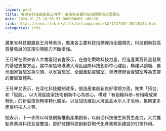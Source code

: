 ```yaml
---
layout: post
title: 廣東省科技廳廳長王月琴：廣東各主要科技指標保持全國領先
date: 2024-01-23 16:38:57.000000000 +08:00
link: https://news.rthk.hk/rthk/ch/component/k2/1737407-20240123.htm
categories: rthk
---
```


廣東省科技廳廳長王月琴表示，廣東各主要科技指標保持全國領先，科技創新對高質量發展的支撐引領能力不斷增強。

王月琴在廣東省人大會議記者會表示，在強化戰略科技力量，打造產業高質量發展的基礎支撐方面，當中聚焦粵港澳大灣區國際科技創新中心建設，構建以鵬城、廣州國家實驗室為引領，以省實驗室、全國重點實驗室、粵港澳聯合實驗室等為支撐的實驗室體系。

王月琴又表示，在深化科技體制改革，營造產業創新良好環境方面，聚焦「搭台」和「賦能」，以大灣區國家技術創新中心為核心，構建「有組織科研+有組織成果轉化」的新型技術轉移轉化體系，以及加快建設大灣區高水平人才高地，集聚更多產業科技人才等。

她表示，下一步將以科技創新推動產業創新，以前沿科技催生新質生產力，大力推動產業與科技互促雙強，更好發揮科技創新對現代化產業體系建設的引領作用。
